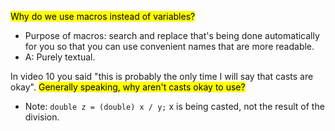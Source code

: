 <mark>Why do we use macros instead of variables?</mark>
- Purpose of macros: search and replace that's being done automatically for you so that you can use convenient names that are more readable.
- A: Purely textual.

In video 10 you said "this is probably the only time I will say that casts are okay". <mark>Generally speaking, why aren't casts okay to use?</mark>
- Note: ```double z = (double) x / y;``` x is being casted, not the result of the division.